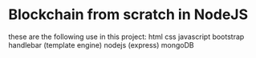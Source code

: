 # Blockchain from scratch in NodeJS 
these are the following use in this project:
html
css
javascript
bootstrap
handlebar (template engine)
nodejs (express)
mongoDB 
